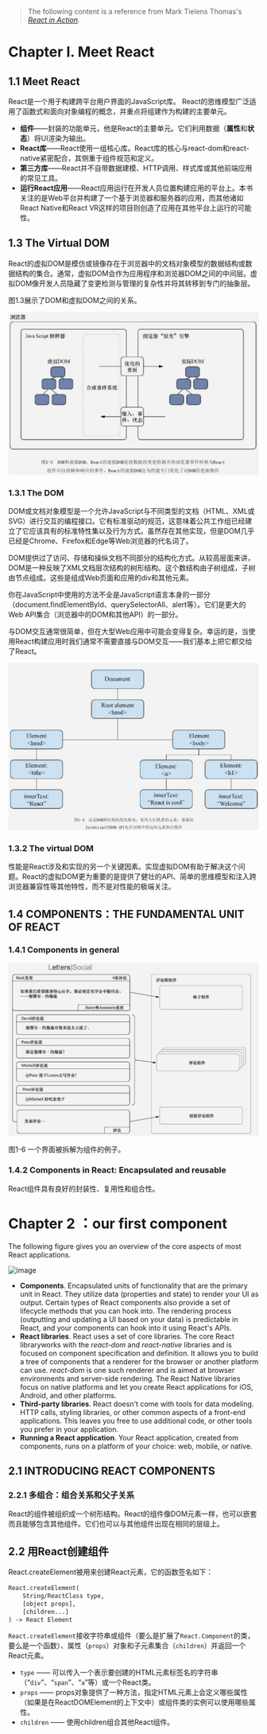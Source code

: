 > The following content is a reference from Mark Tielens Thomas's [*React in Action*](https://www.oreilly.com/library/view/react-in-action/9781617293856/).

# Chapter I. Meet React

## 1.1 Meet React

React是一个用于构建跨平台用户界面的JavaScript库。
React的思维模型广泛适用了函数式和面向对象编程的概念，并重点将组建作为构建的主要单元。

- **组件**——封装的功能单元，他是React的主要单元。它们利用数据（**属性**和**状态**）将UI渲染为输出。
- **React库**——React使用一组核心库。React库的核心与react-dom和react-native紧密配合，其侧重于组件规范和定义。
- **第三方库**——React并不自带数据建模、HTTP调用、样式库或其他前端应用的常见工具。
- **运行React应用**——React应用运行在开发人员位置构建应用的平台上。本书关注的是Web平台并构建了一个基于浏览器和服务器的应用，而其他诸如React Native和React VR这样的项目则创造了应用在其他平台上运行的可能性。

## 1.3 The Virtual DOM

React的虚拟DOM是模仿或镜像存在于浏览器中的文档对象模型的数据结构或数据结构的集合。通常，虚拟DOM会作为应用程序和浏览器DOM之间的中间层。虚拟DOM像开发人员隐藏了变更检测与管理的复杂性并将其转移到专门的抽象层。

图1.3展示了DOM和虚拟DOM之间的关系。

![image](https://github.com/janwee-sha/reading-notes/blob/main/Front-end/React.in.Action.Graph.1-3.png)

### 1.3.1 The DOM

DOM或文档对象模型是一个允许JavaScript与不同类型的文档（HTML、XML或SVG）进行交互的编程接口。它有标准驱动的规范，这意味着公共工作组已经建立了它应该具有的标准特性集以及行为方式。虽然存在其他实现，但是DOM几乎已经是Chrome、Firefox和Edge等Web浏览器的代名词了。

DOM提供过了访问、存储和操纵文档不同部分的结构化方式。从较高层面来讲，DOM是一种反映了XML文档层次结构的树形结构。这个数结构由子树组成，子树由节点组成。这些是组成Web页面和应用的div和其他元素。

你在JavaScript中使用的方法不全是JavaScript语言本身的一部分（document.findElementById、querySelectorAll、alert等）。它们是更大的Web API集合（浏览器中的DOM和其他API）的一部分。

与DOM交互通常很简单，但在大型Web应用中可能会变得复杂。幸运的是，当使用React构建应用时我们通常不需要直接与DOM交互——我们基本上把它都交给了React。

![image](https://github.com/janwee-sha/reading-notes/blob/main/Front-end/React.in.Action.Graph.1-4.png)

### 1.3.2 The virtual DOM

性能是React涉及和实现的另一个关键因素。实现虚拟DOM有助于解决这个问题。React的虚拟DOM更为重要的是提供了健壮的API、简单的思维模型和注入跨浏览器兼容性等其他特性，而不是对性能的极端关注。

## 1.4 COMPONENTS：THE FUNDAMENTAL UNIT OF REACT

### 1.4.1 Components in general

![image](https://github.com/janwee-sha/reading-notes/blob/main/Front-end/React.in.Action.Graph.1-6.png)

图1-6 一个界面被拆解为组件的例子。

### 1.4.2 Components in React: Encapsulated and reusable

React组件具有良好的封装性、复用性和组合性。

# Chapter 2 <Hello World/>：our first component

The following figure gives you an overview of the core aspects of most React applications.

![image](https://note.youdao.com/favicon.ico)

- **Components**. Encapsulated units of functionality that are the primary unit in React. They utilize data (properties and state) to render your UI as output. Certain types of React components also provide a set of lifecycle methods that you can hook into. The rendering process (outputting and updating a UI based on your data) is predictable in React, and your components can hook into it using React's APIs.
- **React libraries**. React uses a set of core libraries. The core React libraryworks with the *react-dom* and *react-native* libraries and is focused on component specification and definition. It allows you to build a tree of components that a renderer for the browser or another platform can use. *react-dom* is one such renderer and is aimed at browser environments and server-side rendering. The React Native libraries focus on native platforms and let you create React applications for iOS, Android, and other platforms.
- **Third-party libraries**. React doesn't come with tools for data modeling. HTTP calls, styling libraries, or other common aspects of a front-end applications. This leaves you free to use additional code, or other tools you prefer in your application.
- **Running a React application**. Your React application, created from components, runs on a platform of your choice: web, mobile, or native.

## 2.1 INTRODUCING REACT COMPONENTS

### 2.2.1 多组合：组合关系和父子关系

React的组件被组织成一个树形结构。React的组件像DOM元素一样，也可以嵌套而且能够包含其他组件。它们也可以与其他组件出现在相同的层级上。

## 2.2 用React创建组件

React.createElement被用来创建React元素，它的函数签名如下：

```
React.createElement(
    String/ReactClass type,
    [object props],
    [children...]
) -> React Element
```

`React.createElement`接收字符串或组件（要么是扩展了`React.Component`的类，要么是一个函数）、属性（`props`）对象和子元素集合（`children`）并返回一个React元素。

- `type` —— 可以传入一个表示要创建的HTML元素标签名的字符串（“`div`”、“`span`”、“`a`”等）或一个React类。
- `props` —— props对象提供了一种方法，指定HTML元素上会定义哪些属性（如果是在ReactDOMElement的上下文中）或组件类的实例可以使用哪些属性。
- `children` —— 使用children组合其他React组件。




